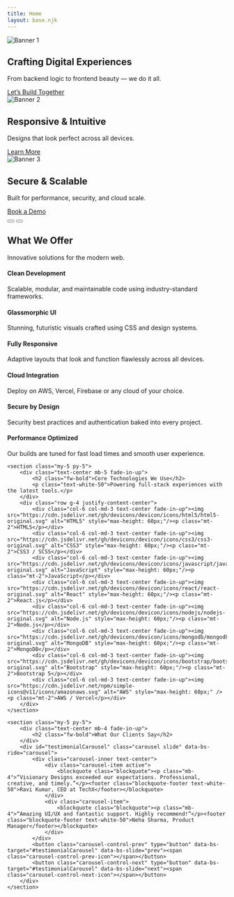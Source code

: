 ```yaml
---
title: Home
layout: base.njk
---
```


<section class="hero-carousel mb-5 fade-in-up">
  <div id="visionaryCarousel" class="carousel slide h-100" data-bs-ride="carousel">
    <div class="carousel-inner h-100">
      <div class="carousel-item active h-100">
        <img src="https://images.unsplash.com/photo-1586717799252-bd134ad00e26?q=80&w=1170&auto=format&fit=crop&ixlib=rb-4.1.0&ixid=M3wxMjA3fDB8MHxwaG90by1wYWdlfHx8fGVufDB8fHx8fA%3D%3D" class="d-block w-100" alt="Banner 1">
        <div class="carousel-caption text-center">
          <h1 class="display-3 fw-bold">Crafting Digital Experiences</h1>
          <p class="lead">From backend logic to frontend beauty — we do it all.</p>
          <a href="contact.html" class="btn btn-light btn-lg mt-3">Let’s Build Together</a>
        </div>
      </div>
      <div class="carousel-item h-100">
        <img src="https://images.unsplash.com/photo-1519389950473-47ba0277781c?auto=format&fit=crop&w=1500&q=80" class="d-block w-100" alt="Banner 2">
        <div class="carousel-caption text-center">
          <h1 class="display-3 fw-bold">Responsive & Intuitive</h1>
          <p class="lead">Designs that look perfect across all devices.</p>
          <a href="about.html" class="btn btn-light btn-lg mt-3">Learn More</a>
        </div>
      </div>
      <div class="carousel-item h-100">
        <img src="https://images.unsplash.com/photo-1518770660439-4636190af475?auto=format&fit=crop&w=1500&q=80" class="d-block w-100" alt="Banner 3">
        <div class="carousel-caption text-center">
          <h1 class="display-3 fw-bold">Secure & Scalable</h1>
          <p class="lead">Built for performance, security, and cloud scale.</p>
          <a href="demo.html" class="btn btn-light btn-lg mt-3">Book a Demo</a>
        </div>
      </div>
    </div>
    <button class="carousel-control-prev" type="button" data-bs-target="#visionaryCarousel" data-bs-slide="prev">
      <span class="carousel-control-prev-icon"></span>
    </button>
    <button class="carousel-control-next" type="button" data-bs-target="#visionaryCarousel" data-bs-slide="next">
      <span class="carousel-control-next-icon"></span>
    </button>
  </div>
</section>

<main class="container">
    <section class="my-5 py-5">
        <div class="text-center mb-5 fade-in-up">
            <h2 class="fw-bold">What We Offer</h2>
            <p class="text-white-50">Innovative solutions for the modern web.</p>
        </div>
        <div class="row">
            <div class="col-lg-4 col-md-6 mb-4 feature-card fade-in-up">
                <div class="p-5 text-center glass-card h-100">
                    <i class="bi bi-code-slash display-4 text-info mb-3"></i>
                    <h4 class="fw-semibold mb-3">Clean Development</h4>
                    <p>Scalable, modular, and maintainable code using industry-standard frameworks.</p>
                </div>
            </div>
            <div class="col-lg-4 col-md-6 mb-4 feature-card fade-in-up">
                <div class="p-5 text-center glass-card h-100">
                    <i class="bi bi-palette2 display-4 text-warning mb-3"></i>
                    <h4 class="fw-semibold mb-3">Glassmorphic UI</h4>
                    <p>Stunning, futuristic visuals crafted using CSS and design systems.</p>
                </div>
            </div>
            <div class="col-lg-4 col-md-6 mb-4 feature-card fade-in-up">
                <div class="p-5 text-center glass-card h-100">
                    <i class="bi bi-phone-flip display-4 text-success mb-3"></i>
                    <h4 class="fw-semibold mb-3">Fully Responsive</h4>
                    <p>Adaptive layouts that look and function flawlessly across all devices.</p>
                </div>
            </div>
            <div class="col-lg-4 col-md-6 mb-4 feature-card fade-in-up">
                <div class="p-5 text-center glass-card h-100">
                    <i class="bi bi-cloud-check display-4 text-primary mb-3"></i>
                    <h4 class="fw-semibold mb-3">Cloud Integration</h4>
                    <p>Deploy on AWS, Vercel, Firebase or any cloud of your choice.</p>
                </div>
            </div>
            <div class="col-lg-4 col-md-6 mb-4 feature-card fade-in-up">
                <div class="p-5 text-center glass-card h-100">
                    <i class="bi bi-shield-lock display-4 text-danger mb-3"></i>
                    <h4 class="fw-semibold mb-3">Secure by Design</h4>
                    <p>Security best practices and authentication baked into every project.</p>
                </div>
            </div>
            <div class="col-lg-4 col-md-6 mb-4 feature-card fade-in-up">
                <div class="p-5 text-center glass-card h-100">
                    <i class="bi bi-speedometer2 display-4 text-warning mb-3"></i>
                    <h4 class="fw-semibold mb-3">Performance Optimized</h4>
                    <p>Our builds are tuned for fast load times and smooth user experience.</p>
                </div>
            </div>
        </div>
    </section>

    <section class="my-5 py-5">
        <div class="text-center mb-5 fade-in-up">
            <h2 class="fw-bold">Core Technologies We Use</h2>
            <p class="text-white-50">Powering full-stack experiences with the latest tools.</p>
        </div>
        <div class="row g-4 justify-content-center">
            <div class="col-6 col-md-3 text-center fade-in-up"><img src="https://cdn.jsdelivr.net/gh/devicons/devicon/icons/html5/html5-original.svg" alt="HTML5" style="max-height: 60px;"/><p class="mt-2">HTML5</p></div>
            <div class="col-6 col-md-3 text-center fade-in-up"><img src="https://cdn.jsdelivr.net/gh/devicons/devicon/icons/css3/css3-original.svg" alt="CSS3" style="max-height: 60px;"/><p class="mt-2">CSS3 / SCSS</p></div>
            <div class="col-6 col-md-3 text-center fade-in-up"><img src="https://cdn.jsdelivr.net/gh/devicons/devicon/icons/javascript/javascript-original.svg" alt="JavaScript" style="max-height: 60px;"/><p class="mt-2">JavaScript</p></div>
            <div class="col-6 col-md-3 text-center fade-in-up"><img src="https://cdn.jsdelivr.net/gh/devicons/devicon/icons/react/react-original.svg" alt="React" style="max-height: 60px;"/><p class="mt-2">React.js</p></div>
            <div class="col-6 col-md-3 text-center fade-in-up"><img src="https://cdn.jsdelivr.net/gh/devicons/devicon/icons/nodejs/nodejs-original.svg" alt="Node.js" style="max-height: 60px;"/><p class="mt-2">Node.js</p></div>
            <div class="col-6 col-md-3 text-center fade-in-up"><img src="https://cdn.jsdelivr.net/gh/devicons/devicon/icons/mongodb/mongodb-original.svg" alt="MongoDB" style="max-height: 60px;"/><p class="mt-2">MongoDB</p></div>
            <div class="col-6 col-md-3 text-center fade-in-up"><img src="https://cdn.jsdelivr.net/gh/devicons/devicon/icons/bootstrap/bootstrap-original.svg" alt="Bootstrap" style="max-height: 60px;"/><p class="mt-2">Bootstrap 5</p></div>
            <div class="col-6 col-md-3 text-center fade-in-up"><img src="https://cdn.jsdelivr.net/npm/simple-icons@v11/icons/amazonaws.svg" alt="AWS" style="max-height: 60px;" /><p class="mt-2">AWS / Vercel</p></div>
        </div>
    </section>

    <section class="my-5 py-5">
        <div class="text-center mb-4 fade-in-up">
            <h2 class="fw-bold">What Our Clients Say</h2>
        </div>
        <div id="testimonialCarousel" class="carousel slide" data-bs-ride="carousel">
            <div class="carousel-inner text-center">
                <div class="carousel-item active">
                    <blockquote class="blockquote"><p class="mb-4">“Visionary Designs exceeded our expectations. Professional, creative, and timely.”</p><footer class="blockquote-footer text-white-50">Ravi Kumar, CEO at TechX</footer></blockquote>
                </div>
                <div class="carousel-item">
                    <blockquote class="blockquote"><p class="mb-4">“Amazing UI/UX and fantastic support. Highly recommend!”</p><footer class="blockquote-footer text-white-50">Neha Sharma, Product Manager</footer></blockquote>
                </div>
            </div>
            <button class="carousel-control-prev" type="button" data-bs-target="#testimonialCarousel" data-bs-slide="prev"><span class="carousel-control-prev-icon"></span></button>
            <button class="carousel-control-next" type="button" data-bs-target="#testimonialCarousel" data-bs-slide="next"><span class="carousel-control-next-icon"></span></button>
        </div>
    </section>
</main>